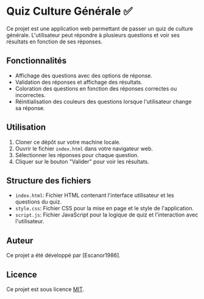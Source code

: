 # Quiz Culture Générale ✅

Ce projet est une application web permettant de passer un quiz de culture générale. L'utilisateur peut répondre à plusieurs questions et voir ses résultats en fonction de ses réponses.

## Fonctionnalités

- Affichage des questions avec des options de réponse.
- Validation des réponses et affichage des résultats.
- Coloration des questions en fonction des réponses correctes ou incorrectes.
- Réinitialisation des couleurs des questions lorsque l'utilisateur change sa réponse.

## Utilisation

1. Cloner ce dépôt sur votre machine locale.
2. Ouvrir le fichier `index.html` dans votre navigateur web.
3. Sélectionner les réponses pour chaque question.
4. Cliquer sur le bouton "Valider" pour voir les résultats.

## Structure des fichiers

- `index.html`: Fichier HTML contenant l'interface utilisateur et les questions du quiz.
- `style.css`: Fichier CSS pour la mise en page et le style de l'application.
- `script.js`: Fichier JavaScript pour la logique de quiz et l'interaction avec l'utilisateur.

## Auteur

Ce projet a été développé par [Escanor1986].

## Licence

Ce projet est sous licence [MIT](LICENSE).
